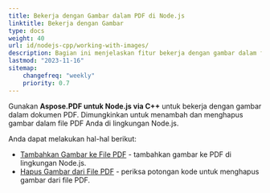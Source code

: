 ```yaml
---
title: Bekerja dengan Gambar dalam PDF di Node.js
linktitle: Bekerja dengan Gambar
type: docs
weight: 40
url: id/nodejs-cpp/working-with-images/
description: Bagian ini menjelaskan fitur bekerja dengan gambar dalam file PDF di Node.js.
lastmod: "2023-11-16"
sitemap:
    changefreq: "weekly"
    priority: 0.7
---
```


Gunakan **Aspose.PDF untuk Node.js via C++** untuk bekerja dengan gambar dalam dokumen PDF. Dimungkinkan untuk menambah dan menghapus gambar dalam file PDF Anda di lingkungan Node.js.

Anda dapat melakukan hal-hal berikut:

- [Tambahkan Gambar ke File PDF](/pdf/nodejs-cpp/add-image-to-pdf/) - tambahkan gambar ke PDF di lingkungan Node.js.
- [Hapus Gambar dari File PDF](/pdf/nodejs-cpp/delete-images-from-pdf-file/) - periksa potongan kode untuk menghapus gambar dari file PDF.